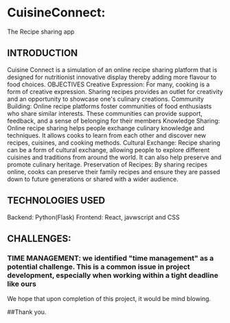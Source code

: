 # CuisineConnect:
The Recipe sharing app

## INTRODUCTION
Cuisine Connect is a simulation of an online recipe sharing  platform  that is designed for nutritionist innovative display thereby adding more flavour to food choices.
OBJECTIVES
Creative Expression: For many, cooking is a form of creative expression. Sharing recipes provides an outlet for creativity and an opportunity to showcase one's culinary creations.
Community Building: Online recipe platforms foster communities of food enthusiasts who share similar interests. These communities can provide support, feedback, and a sense of belonging for their members
Knowledge Sharing: Online recipe sharing helps people exchange culinary knowledge and techniques. It allows cooks to learn from each other and discover new recipes, cuisines, and cooking methods.
Cultural Exchange: Recipe sharing can be a form of cultural exchange, allowing people to explore different cuisines and traditions from around the world. It can also help preserve and promote culinary heritage.
Preservation of Recipes: By sharing recipes online, cooks can preserve their family recipes and ensure they are passed down to future generations or shared with a wider audience.

## TECHNOLOGIES USED
Backend:  Python(Flask)
Frontend: React, javwscript and CSS

## CHALLENGES:
### TIME MANAGEMENT: we  identified "time management" as a potential challenge. This is a common issue in project development, especially when working within a tight deadline like ours
We hope that upon completion of this project, it would be mind blowing.

##Thank you.



